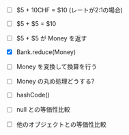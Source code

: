 - [ ] $5 + 10CHF = $10 (レートが2:1の場合)
- [ ] $5 + $5 = $10
- [ ] $5 + $5 が Money を返す
- [x] Bank.reduce(Money)
- [ ] Money を変換して換算を行う

- [ ] Money の丸め処理どうする?
- [ ] hashCode()
- [ ] null との等価性比較
- [ ] 他のオブジェクトとの等価性比較
